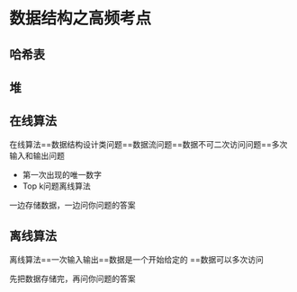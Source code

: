 # 数据结构之高频考点

## 哈希表

## 堆

## 在线算法

在线算法==数据结构设计类问题==数据流问题==数据不可二次访问问题==多次输入和输出问题

- 第一次出现的唯一数字
- Top k问题离线算法

一边存储数据，一边问你问题的答案

## 离线算法

离线算法==一次输入输出==数据是一个开始给定的 ==数据可以多次访问

先把数据存储完，再问你问题的答案